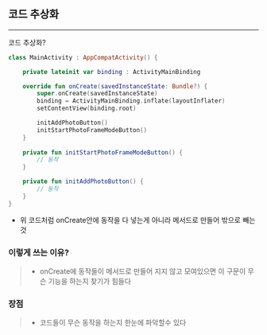 ## 코드 추상화
---
코드 추상화?
```kotlin
class MainActivity : AppCompatActivity() {

    private lateinit var binding : ActivityMainBinding

    override fun onCreate(savedInstanceState: Bundle?) {
        super.onCreate(savedInstanceState)
        binding = ActivityMainBinding.inflate(layoutInflater)
        setContentView(binding.root)

        initAddPhotoButton()
        initStartPhotoFrameModeButton()
    }
    
    private fun initStartPhotoFrameModeButton() {
        // 동작
    }

    private fun initAddPhotoButton() {
        // 동작
    }
}
```
* 위 코드처럼 onCreate안에 동작을 다 넣는게 아니라 메서드로 만들어 밖으로 빼는것

### 이렇게 쓰는 이유?
> * onCreate에 동작들이 메서드로 만들어 지지 않고 모여있으면 이 구문이 무슨 기능을 하는지 찾기가 힘들다

### 장점
> * 코드들이 무슨 동작을 하는지 한눈에 파악할수 있다
